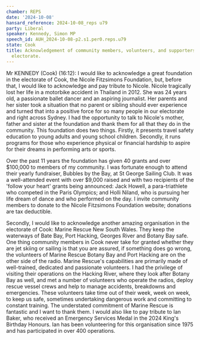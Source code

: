 ```yaml
---
chamber: REPS
date: '2024-10-08'
hansard_reference: 2024-10-08_reps u79
party: Liberal
speaker: Kennedy, Simon MP
speech_id: AUH_2024-10-08-p2.s1.per0.reps.u79
state: Cook
title: Acknowledgement of community members, volunteers, and supporters in the Cook
  electorate.
---
```


Mr KENNEDY (Cook) (16:12): I would like to acknowledge a great foundation in the electorate of Cook, the Nicole Fitzsimons Foundation, but, before that, I would like to acknowledge and pay tribute to Nicole. Nicole tragically lost her life in a motorbike accident in Thailand in 2012. She was 24 years old, a passionate ballet dancer and an aspiring journalist. Her parents and her sister took a situation that no parent or sibling should ever experience and turned that into a positive force for so many people in our electorate and right across Sydney. I had the opportunity to talk to Nicole's mother, father and sister at the foundation and thank them for all that they do in the community. This foundation does two things. Firstly, it presents travel safety education to young adults and young school children. Secondly, it runs programs for those who experience physical or financial hardship to aspire for their dreams in performing arts or sports.

Over the past 11 years the foundation has given 40 grants and over $100,000 to members of my community. I was fortunate enough to attend their yearly fundraiser, Bubbles by the Bay, at St George Sailing Club. It was a well-attended event with over $9,000 raised and with two recipients of the 'follow your heart' grants being announced: Jack Howell, a para-triathlete who competed in the Paris Olympics; and Holli Niland, who is pursuing her life dream of dance and who performed on the day. I invite community members to donate to the Nicole Fitzsimons Foundation website; donations are tax deductible.

Secondly, I would like to acknowledge another amazing organisation in the electorate of Cook: Marine Rescue New South Wales. They keep the waterways of Bate Bay, Port Hacking, Georges River and Botany Bay safe. One thing community members in Cook never take for granted whether they are jet skiing or sailing is that you are assured, if something does go wrong, the volunteers of Marine Rescue Botany Bay and Port Hacking are on the other side of the radio. Marine Rescue's capabilities are primarily made of well-trained, dedicated and passionate volunteers. I had the privilege of visiting their operations on the Hacking River, where they look after Botany Bay as well, and met a number of volunteers who operate the radios, deploy rescue vessel crews and help to manage accidents, breakdowns and emergencies. These volunteers take time out of their week, week on week, to keep us safe, sometimes undertaking dangerous work and committing to constant training. The understated commitment of Marine Rescue is fantastic and I want to thank them. I would also like to pay tribute to Ian Baker, who received an Emergency Services Medal in the 2024 King's Birthday Honours. Ian has been volunteering for this organisation since 1975 and has participated in over 400 operations.